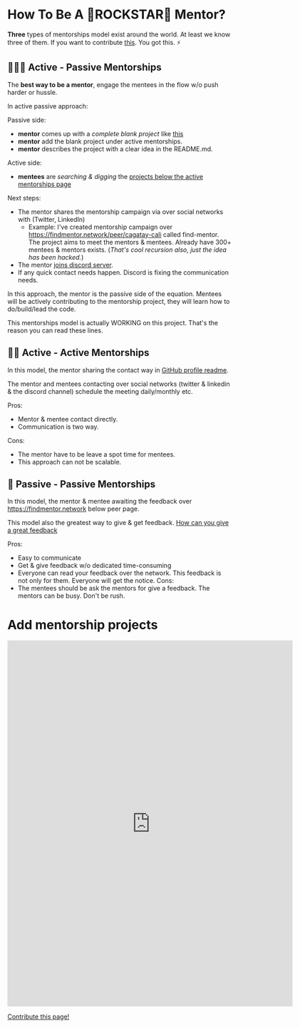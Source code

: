 # How To Be A 🌟ROCKSTAR🌟 Mentor?

**Three** types of mentorships model exist around the world. At least we know three of them. If you want to contribute [this](https://github.com/cagataycali/find-mentor/blob/master/content/mentors.md). You got this. ⚡️


## 🌟🌟🌟 Active - Passive Mentorships

The **best way to be a mentor**, engage the mentees in the flow w/o push harder or hussle.

In active passive approach:

Passive side:

* **mentor** comes up with a *complete blank project* like [this](https://findmentor.network)
* **mentor** add the blank project under active mentorships.
* **mentor** describes the project with a clear idea in the README.md.

Active side:

* **mentees** are *searching & digging* the [projects below the active mentorships page](https://findmentor.network/mentorships/)

Next steps:
- The mentor shares the mentorship campaign via over social networks with (Twitter, LinkedIn)
    - Example: I've created mentorship campaign over https://findmentor.network/peer/cagatay-cali called find-mentor. The project aims to meet the mentors & mentees. Already have 300+ mentees & mentors exists. (*That's cool recursion also, just the idea has been hacked.*)
- The mentor [joins discord server](https://discord.gg/nkbmBSW8CM).
- If any quick contact needs happen. Discord is fixing the communication needs.


In this approach, the mentor is the passive side of the equation. Mentees will be actively contributing to the mentorship project, they will learn how to do/build/lead the code.

This mentorships model is actually WORKING on this project. That's the reason you can read these lines.


## 🌟🌟 Active - Active Mentorships

In this model, the mentor sharing the contact way in [GitHub profile readme](https://dev.to/thesabesan/beautify-your-github-profile-readme-10cf).

The mentor and mentees contacting over social networks (twitter & linkedin & the discord channel) schedule the meeting daily/monthly etc.

Pros:
- Mentor & mentee contact directly.
- Communication is two way.

Cons:
- The mentor have to be leave a spot time for mentees.
- This approach can not be scalable.

## 🌟 Passive - Passive Mentorships

In this model, the mentor & mentee awaiting the feedback over https://findmentor.network below peer page.

This model also the greatest way to give & get feedback.
[How can you give a great feedback](https://lmgtfy.app/?q=how+can+I+give+better+feedback)

Pros:
- Easy to communicate
- Get & give feedback w/o dedicated time-consuming
- Everyone can read your feedback over the network. This feedback is not only for them. Everyone will get the notice.
Cons:
- The mentees should be ask the mentors for give a feedback. The mentors can be busy. Don't be rush.

# Add mentorship projects
<iframe src="https://docs.google.com/forms/d/e/1FAIpQLSeL6-beT2prYlrD3gyRqZz2ex94CNAe2T9-Ev2I_pd92BOS7g/viewform?embedded=true" width="640" height="821" frameborder="0" marginheight="0" marginwidth="0">Yükleniyor…</iframe>

[Contribute this page!](https://github.com/cagataycali/find-mentor/blob/master/content/mentors.md)
